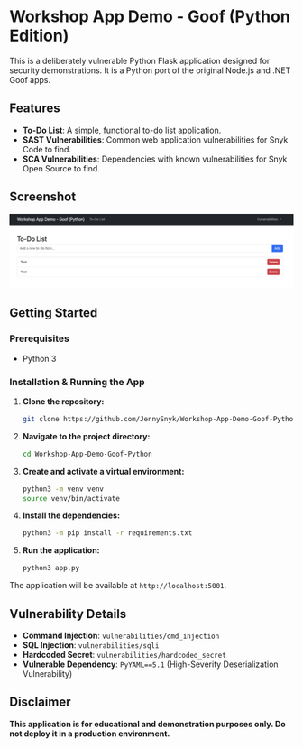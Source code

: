 # Workshop App Demo - Goof (Python Edition)

This is a deliberately vulnerable Python Flask application designed for security demonstrations. It is a Python port of the original Node.js and .NET Goof apps.

## Features

- **To-Do List**: A simple, functional to-do list application.
- **SAST Vulnerabilities**: Common web application vulnerabilities for Snyk Code to find.
- **SCA Vulnerabilities**: Dependencies with known vulnerabilities for Snyk Open Source to find.

## Screenshot

![Application Screenshot](assets/screenshot.png)

## Getting Started

### Prerequisites

- Python 3

### Installation & Running the App

1.  **Clone the repository:**
    ```bash
    git clone https://github.com/JennySnyk/Workshop-App-Demo-Goof-Python.git
    ```
2.  **Navigate to the project directory:**
    ```bash
    cd Workshop-App-Demo-Goof-Python
    ```
3.  **Create and activate a virtual environment:**
    ```bash
    python3 -m venv venv
    source venv/bin/activate
    ```
4.  **Install the dependencies:**
    ```bash
    python3 -m pip install -r requirements.txt
    ```
5.  **Run the application:**
    ```bash
    python3 app.py
    ```

The application will be available at `http://localhost:5001`.

## Vulnerability Details

- **Command Injection**: `vulnerabilities/cmd_injection`
- **SQL Injection**: `vulnerabilities/sqli`
- **Hardcoded Secret**: `vulnerabilities/hardcoded_secret`
- **Vulnerable Dependency**: `PyYAML==5.1` (High-Severity Deserialization Vulnerability)

## Disclaimer

**This application is for educational and demonstration purposes only. Do not deploy it in a production environment.**
